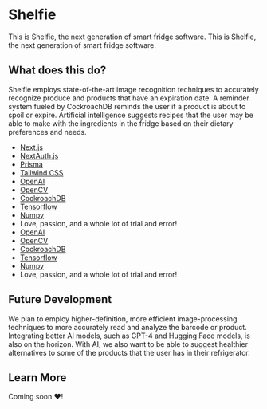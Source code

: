 # Shelfie 

This is Shelfie, the next generation of smart fridge software.
This is Shelfie, the next generation of smart fridge software.

## What does this do?

Shelfie employs state-of-the-art image recognition techniques to accurately recognize produce and products that have an expiration date. A reminder system fueled by CockroachDB reminds the user if a product is about to spoil or expire. Artificial intelligence suggests recipes that the user may be able to make with the ingredients in the fridge based on their dietary preferences and needs.

- [Next.js](https://nextjs.org)
- [NextAuth.js](https://next-auth.js.org)
- [Prisma](https://prisma.io)
- [Tailwind CSS](https://tailwindcss.com)
- [OpenAI](https://openai.com)
- [OpenCV](https://opencv.org)
- [CockroachDB](https://cockroachlabs.com)
- [Tensorflow](https://tensorflow.org)
- [Numpy](https://numpy.org)
- Love, passion, and a whole lot of trial and error!
- [OpenAI](https://openai.com)
- [OpenCV](https://opencv.org)
- [CockroachDB](https://cockroachlabs.com)
- [Tensorflow](https://tensorflow.org)
- [Numpy](https://numpy.org)
- Love, passion, and a whole lot of trial and error!

## Future Development

We plan to employ higher-definition, more efficient image-processing techniques to more accurately read and analyze the barcode or product. Integrating better AI models, such as GPT-4 and Hugging Face models, is also on the horizon. With AI, we also want to be able to suggest healthier alternatives to some of the products that the user has in their refrigerator.

## Learn More

Coming soon ♥!